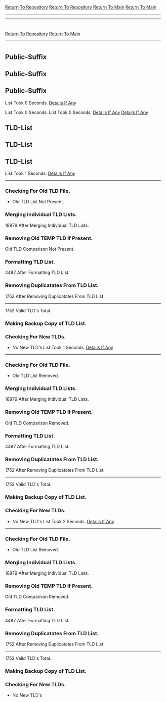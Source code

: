 [Return To Repository](https://github.com/DigitalWarrior/piholeparser/)
[Return To Repository](https://github.com/DigitalWarrior/piholeparser/)
[Return To Main](https://github.com/DigitalWarrior/piholeparser/blob/master/RecentRunLogs/Mainlog.md)
[Return To Main](https://github.com/DigitalWarrior/piholeparser/blob/master/RecentRunLogs/Mainlog.md)
____________________________________
____________________________________
# 
# 
[Return To Repository](https://github.com/DigitalWarrior/piholeparser/)
[Return To Main](https://github.com/DigitalWarrior/piholeparser/blob/master/RecentRunLogs/Mainlog.md)
____________________________________
# 
## Public-Suffix
## Public-Suffix
## Public-Suffix
List Took 0 Seconds.
[Details If Any](https://github.com/DigitalWarrior/piholeparser/blob/master/RecentRunLogs/TopLevelScripts/15-Processing-Top-Level-Domains/Public-Suffix.md)

List Took 0 Seconds.
List Took 0 Seconds.
[Details If Any](https://github.com/DigitalWarrior/piholeparser/blob/master/RecentRunLogs/TopLevelScripts/15-Processing-Top-Level-Domains/Public-Suffix.md)
[Details If Any](https://github.com/DigitalWarrior/piholeparser/blob/master/RecentRunLogs/TopLevelScripts/15-Processing-Top-Level-Domains/Public-Suffix.md)


## TLD-List
## TLD-List
## TLD-List
List Took 1 Seconds.
[Details If Any](https://github.com/DigitalWarrior/piholeparser/blob/master/RecentRunLogs/TopLevelScripts/15-Processing-Top-Level-Domains/TLD-List.md)

____________________________________
### Checking For Old TLD File.
* Old TLD List Not Present.
### Merging Individual TLD Lists.
18879 After Merging Individual TLD Lists.
### Removing Old TEMP TLD If Present.
Old TLD Comparison Not Present.
### Formatting TLD List.
4487 After Formatting TLD List.
### Removing Duplicatates From TLD List.
1752 After Removing Duplicatates From TLD List.
____________________________________
1752 Valid TLD's Total.
### Making Backup Copy of TLD List.
### Checking For New TLDs.
* No New TLD's
List Took 1 Seconds.
[Details If Any](https://github.com/DigitalWarrior/piholeparser/blob/master/RecentRunLogs/TopLevelScripts/15-Processing-Top-Level-Domains/TLD-List.md)

____________________________________
### Checking For Old TLD File.
* Old TLD List Removed.
### Merging Individual TLD Lists.
18879 After Merging Individual TLD Lists.
### Removing Old TEMP TLD If Present.
Old TLD Comparison Removed.
### Formatting TLD List.
4487 After Formatting TLD List.
### Removing Duplicatates From TLD List.
1752 After Removing Duplicatates From TLD List.
____________________________________
1752 Valid TLD's Total.
### Making Backup Copy of TLD List.
### Checking For New TLDs.
* No New TLD's
List Took 2 Seconds.
[Details If Any](https://github.com/DigitalWarrior/piholeparser/blob/master/RecentRunLogs/TopLevelScripts/15-Processing-Top-Level-Domains/TLD-List.md)

____________________________________
### Checking For Old TLD File.
* Old TLD List Removed.
### Merging Individual TLD Lists.
18879 After Merging Individual TLD Lists.
### Removing Old TEMP TLD If Present.
Old TLD Comparison Removed.
### Formatting TLD List.
4487 After Formatting TLD List.
### Removing Duplicatates From TLD List.
1752 After Removing Duplicatates From TLD List.
____________________________________
1752 Valid TLD's Total.
### Making Backup Copy of TLD List.
### Checking For New TLDs.
* No New TLD's
